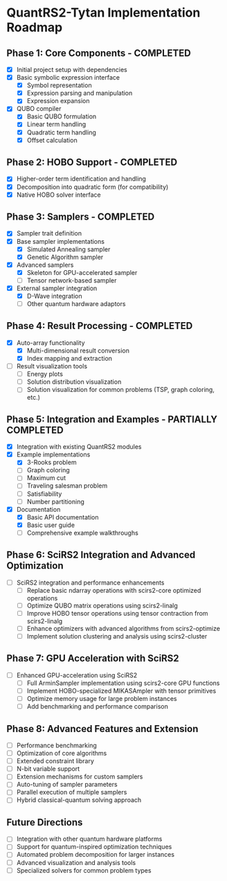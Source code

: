 # QuantRS2-Tytan Implementation Roadmap

## Phase 1: Core Components - COMPLETED
- [x] Initial project setup with dependencies
- [x] Basic symbolic expression interface
  - [x] Symbol representation
  - [x] Expression parsing and manipulation
  - [x] Expression expansion
- [x] QUBO compiler
  - [x] Basic QUBO formulation
  - [x] Linear term handling
  - [x] Quadratic term handling
  - [x] Offset calculation

## Phase 2: HOBO Support - COMPLETED
- [x] Higher-order term identification and handling
- [x] Decomposition into quadratic form (for compatibility)
- [x] Native HOBO solver interface

## Phase 3: Samplers - COMPLETED
- [x] Sampler trait definition
- [x] Base sampler implementations
  - [x] Simulated Annealing sampler
  - [x] Genetic Algorithm sampler
- [x] Advanced samplers
  - [x] Skeleton for GPU-accelerated sampler
  - [ ] Tensor network-based sampler
- [x] External sampler integration
  - [x] D-Wave integration
  - [ ] Other quantum hardware adaptors

## Phase 4: Result Processing - COMPLETED
- [x] Auto-array functionality
  - [x] Multi-dimensional result conversion
  - [x] Index mapping and extraction
- [ ] Result visualization tools
  - [ ] Energy plots
  - [ ] Solution distribution visualization
  - [ ] Solution visualization for common problems (TSP, graph coloring, etc.)

## Phase 5: Integration and Examples - PARTIALLY COMPLETED
- [x] Integration with existing QuantRS2 modules
- [x] Example implementations
  - [x] 3-Rooks problem
  - [ ] Graph coloring
  - [ ] Maximum cut
  - [ ] Traveling salesman problem
  - [ ] Satisfiability
  - [ ] Number partitioning
- [x] Documentation
  - [x] Basic API documentation
  - [x] Basic user guide
  - [ ] Comprehensive example walkthroughs

## Phase 6: SciRS2 Integration and Advanced Optimization
- [ ] SciRS2 integration and performance enhancements
  - [ ] Replace basic ndarray operations with scirs2-core optimized operations
  - [ ] Optimize QUBO matrix operations using scirs2-linalg
  - [ ] Improve HOBO tensor operations using tensor contraction from scirs2-linalg
  - [ ] Enhance optimizers with advanced algorithms from scirs2-optimize
  - [ ] Implement solution clustering and analysis using scirs2-cluster

## Phase 7: GPU Acceleration with SciRS2
- [ ] Enhanced GPU-acceleration using SciRS2
  - [ ] Full ArminSampler implementation using scirs2-core GPU functions
  - [ ] Implement HOBO-specialized MIKASAmpler with tensor primitives
  - [ ] Optimize memory usage for large problem instances
  - [ ] Add benchmarking and performance comparison

## Phase 8: Advanced Features and Extension
- [ ] Performance benchmarking
- [ ] Optimization of core algorithms
- [ ] Extended constraint library
- [ ] N-bit variable support
- [ ] Extension mechanisms for custom samplers
- [ ] Auto-tuning of sampler parameters
- [ ] Parallel execution of multiple samplers
- [ ] Hybrid classical-quantum solving approach

## Future Directions
- [ ] Integration with other quantum hardware platforms
- [ ] Support for quantum-inspired optimization techniques
- [ ] Automated problem decomposition for larger instances
- [ ] Advanced visualization and analysis tools
- [ ] Specialized solvers for common problem types